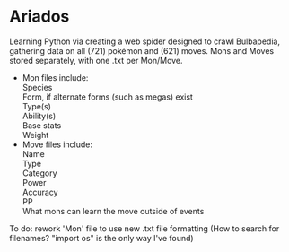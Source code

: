 # Ariados
Learning Python via creating a web spider designed to crawl Bulbapedia, gathering data on all (721) pokémon and (621) moves.
Mons and Moves stored separately, with one .txt per Mon/Move.
- Mon files include:  
  Species  
  Form, if alternate forms (such as megas) exist  
  Type(s)  
  Ability(s)  
  Base stats  
  Weight  
- Move files include:  
  Name  
  Type  
  Category  
  Power  
  Accuracy  
  PP  
  What mons can learn the move outside of events

To do: rework 'Mon' file to use new .txt file formatting
(How to search for filenames? "import os" is the only way I've found)
